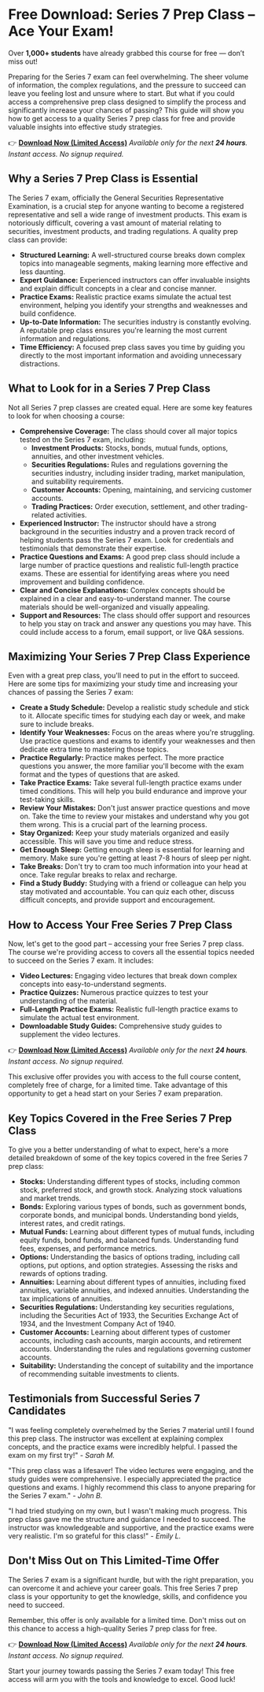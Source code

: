 # Free Download: Series 7 Prep Class – Ace Your Exam!

Over **1,000+ students** have already grabbed this course for free — don’t miss out!

Preparing for the Series 7 exam can feel overwhelming. The sheer volume of information, the complex regulations, and the pressure to succeed can leave you feeling lost and unsure where to start. But what if you could access a comprehensive prep class designed to simplify the process and significantly increase your chances of passing? This guide will show you how to get access to a quality Series 7 prep class for free and provide valuable insights into effective study strategies.

👉 [**Download Now (Limited Access)**](https://udemywork.com/series-7-prep-class)
_Available only for the next **24 hours**. Instant access. No signup required._

## Why a Series 7 Prep Class is Essential

The Series 7 exam, officially the General Securities Representative Examination, is a crucial step for anyone wanting to become a registered representative and sell a wide range of investment products. This exam is notoriously difficult, covering a vast amount of material relating to securities, investment products, and trading regulations. A quality prep class can provide:

*   **Structured Learning:** A well-structured course breaks down complex topics into manageable segments, making learning more effective and less daunting.
*   **Expert Guidance:** Experienced instructors can offer invaluable insights and explain difficult concepts in a clear and concise manner.
*   **Practice Exams:** Realistic practice exams simulate the actual test environment, helping you identify your strengths and weaknesses and build confidence.
*   **Up-to-Date Information:** The securities industry is constantly evolving. A reputable prep class ensures you're learning the most current information and regulations.
*   **Time Efficiency:** A focused prep class saves you time by guiding you directly to the most important information and avoiding unnecessary distractions.

## What to Look for in a Series 7 Prep Class

Not all Series 7 prep classes are created equal. Here are some key features to look for when choosing a course:

*   **Comprehensive Coverage:** The class should cover all major topics tested on the Series 7 exam, including:
    *   **Investment Products:** Stocks, bonds, mutual funds, options, annuities, and other investment vehicles.
    *   **Securities Regulations:** Rules and regulations governing the securities industry, including insider trading, market manipulation, and suitability requirements.
    *   **Customer Accounts:** Opening, maintaining, and servicing customer accounts.
    *   **Trading Practices:** Order execution, settlement, and other trading-related activities.
*   **Experienced Instructor:** The instructor should have a strong background in the securities industry and a proven track record of helping students pass the Series 7 exam. Look for credentials and testimonials that demonstrate their expertise.
*   **Practice Questions and Exams:** A good prep class should include a large number of practice questions and realistic full-length practice exams. These are essential for identifying areas where you need improvement and building confidence.
*   **Clear and Concise Explanations:** Complex concepts should be explained in a clear and easy-to-understand manner. The course materials should be well-organized and visually appealing.
*   **Support and Resources:** The class should offer support and resources to help you stay on track and answer any questions you may have. This could include access to a forum, email support, or live Q&A sessions.

## Maximizing Your Series 7 Prep Class Experience

Even with a great prep class, you'll need to put in the effort to succeed. Here are some tips for maximizing your study time and increasing your chances of passing the Series 7 exam:

*   **Create a Study Schedule:** Develop a realistic study schedule and stick to it. Allocate specific times for studying each day or week, and make sure to include breaks.
*   **Identify Your Weaknesses:** Focus on the areas where you're struggling. Use practice questions and exams to identify your weaknesses and then dedicate extra time to mastering those topics.
*   **Practice Regularly:** Practice makes perfect. The more practice questions you answer, the more familiar you'll become with the exam format and the types of questions that are asked.
*   **Take Practice Exams:** Take several full-length practice exams under timed conditions. This will help you build endurance and improve your test-taking skills.
*   **Review Your Mistakes:** Don't just answer practice questions and move on. Take the time to review your mistakes and understand why you got them wrong. This is a crucial part of the learning process.
*   **Stay Organized:** Keep your study materials organized and easily accessible. This will save you time and reduce stress.
*   **Get Enough Sleep:** Getting enough sleep is essential for learning and memory. Make sure you're getting at least 7-8 hours of sleep per night.
*   **Take Breaks:** Don't try to cram too much information into your head at once. Take regular breaks to relax and recharge.
*   **Find a Study Buddy:** Studying with a friend or colleague can help you stay motivated and accountable. You can quiz each other, discuss difficult concepts, and provide support and encouragement.

## How to Access Your Free Series 7 Prep Class

Now, let's get to the good part – accessing your free Series 7 prep class. The course we're providing access to covers all the essential topics needed to succeed on the Series 7 exam. It includes:

*   **Video Lectures:** Engaging video lectures that break down complex concepts into easy-to-understand segments.
*   **Practice Quizzes:** Numerous practice quizzes to test your understanding of the material.
*   **Full-Length Practice Exams:** Realistic full-length practice exams to simulate the actual test environment.
*   **Downloadable Study Guides:** Comprehensive study guides to supplement the video lectures.

👉 [**Download Now (Limited Access)**](https://udemywork.com/series-7-prep-class)
_Available only for the next **24 hours**. Instant access. No signup required._

This exclusive offer provides you with access to the full course content, completely free of charge, for a limited time. Take advantage of this opportunity to get a head start on your Series 7 exam preparation.

## Key Topics Covered in the Free Series 7 Prep Class

To give you a better understanding of what to expect, here's a more detailed breakdown of some of the key topics covered in the free Series 7 prep class:

*   **Stocks:** Understanding different types of stocks, including common stock, preferred stock, and growth stock. Analyzing stock valuations and market trends.
*   **Bonds:** Exploring various types of bonds, such as government bonds, corporate bonds, and municipal bonds. Understanding bond yields, interest rates, and credit ratings.
*   **Mutual Funds:** Learning about different types of mutual funds, including equity funds, bond funds, and balanced funds. Understanding fund fees, expenses, and performance metrics.
*   **Options:** Understanding the basics of options trading, including call options, put options, and option strategies. Assessing the risks and rewards of options trading.
*   **Annuities:** Learning about different types of annuities, including fixed annuities, variable annuities, and indexed annuities. Understanding the tax implications of annuities.
*   **Securities Regulations:** Understanding key securities regulations, including the Securities Act of 1933, the Securities Exchange Act of 1934, and the Investment Company Act of 1940.
*   **Customer Accounts:** Learning about different types of customer accounts, including cash accounts, margin accounts, and retirement accounts. Understanding the rules and regulations governing customer accounts.
*   **Suitability:** Understanding the concept of suitability and the importance of recommending suitable investments to clients.

## Testimonials from Successful Series 7 Candidates

"I was feeling completely overwhelmed by the Series 7 material until I found this prep class. The instructor was excellent at explaining complex concepts, and the practice exams were incredibly helpful. I passed the exam on my first try!" - *Sarah M.*

"This prep class was a lifesaver! The video lectures were engaging, and the study guides were comprehensive. I especially appreciated the practice questions and exams. I highly recommend this class to anyone preparing for the Series 7 exam." - *John B.*

"I had tried studying on my own, but I wasn't making much progress. This prep class gave me the structure and guidance I needed to succeed. The instructor was knowledgeable and supportive, and the practice exams were very realistic. I'm so grateful for this class!" - *Emily L.*

## Don't Miss Out on This Limited-Time Offer

The Series 7 exam is a significant hurdle, but with the right preparation, you can overcome it and achieve your career goals. This free Series 7 prep class is your opportunity to get the knowledge, skills, and confidence you need to succeed.

Remember, this offer is only available for a limited time. Don't miss out on this chance to access a high-quality Series 7 prep class for free.

👉 [**Download Now (Limited Access)**](https://udemywork.com/series-7-prep-class)
_Available only for the next **24 hours**. Instant access. No signup required._

Start your journey towards passing the Series 7 exam today! This free access will arm you with the tools and knowledge to excel. Good luck!
